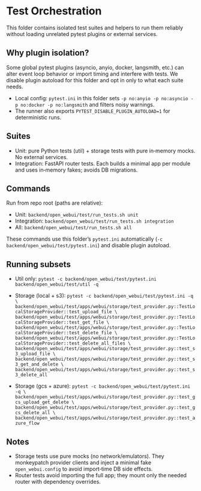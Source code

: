 # Test Orchestration

This folder contains isolated test suites and helpers to run them reliably without loading unrelated pytest plugins or external services.

## Why plugin isolation?

Some global pytest plugins (asyncio, anyio, docker, langsmith, etc.) can alter event loop behavior or import timing and interfere with tests. We disable plugin autoload for this folder and opt in only to what each suite needs.

- Local config: `pytest.ini` in this folder sets `-p no:anyio -p no:asyncio -p no:docker -p no:langsmith` and filters noisy warnings.
- The runner also exports `PYTEST_DISABLE_PLUGIN_AUTOLOAD=1` for deterministic runs.

## Suites

- Unit: pure Python tests (util) + storage tests with pure in‑memory mocks. No external services.
- Integration: FastAPI router tests. Each builds a minimal app per module and uses in‑memory fakes; avoids DB migrations.

## Commands

Run from repo root (paths are relative):

- Unit: `backend/open_webui/test/run_tests.sh unit`
- Integration: `backend/open_webui/test/run_tests.sh integration`
- All: `backend/open_webui/test/run_tests.sh all`

These commands use this folder’s `pytest.ini` automatically (`-c backend/open_webui/test/pytest.ini`) and disable plugin autoload.

## Running subsets

- Util only: `pytest -c backend/open_webui/test/pytest.ini backend/open_webui/test/util -q`
- Storage (local + s3):
  `pytest -c backend/open_webui/test/pytest.ini -q \
backend/open_webui/test/apps/webui/storage/test_provider.py::TestLocalStorageProvider::test_upload_file \
backend/open_webui/test/apps/webui/storage/test_provider.py::TestLocalStorageProvider::test_get_file \
backend/open_webui/test/apps/webui/storage/test_provider.py::TestLocalStorageProvider::test_delete_file \
backend/open_webui/test/apps/webui/storage/test_provider.py::TestLocalStorageProvider::test_delete_all_files \
backend/open_webui/test/apps/webui/storage/test_provider.py::test_s3_upload_file \
backend/open_webui/test/apps/webui/storage/test_provider.py::test_s3_get_and_delete \
backend/open_webui/test/apps/webui/storage/test_provider.py::test_s3_delete_all`

- Storage (gcs + azure):
  `pytest -c backend/open_webui/test/pytest.ini -q \
backend/open_webui/test/apps/webui/storage/test_provider.py::test_gcs_upload_get_delete \
backend/open_webui/test/apps/webui/storage/test_provider.py::test_gcs_delete_all \
backend/open_webui/test/apps/webui/storage/test_provider.py::test_azure_flow`

## Notes

- Storage tests use pure mocks (no network/emulators). They monkeypatch provider clients and inject a minimal fake `open_webui.config` to avoid import‑time DB side effects.
- Router tests avoid importing the full app; they mount only the needed router with dependency overrides.
